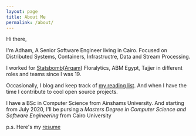 ```yaml
---
layout: page
title: About Me
permalink: /about/
---
```


Hi there,

I'm Adham, A Senior Software Engineer living in Cairo. Focused on Distributed Systems, Containers, Infrastructre, Data and Stream Processing.

I worked for [Statsbomb](statsbomb.com)([Arqam](arqamfc.com/#team)) Floralytics, ABM Egypt, Tajjer in different roles and teams since I was 19.

Occasionally, I blog and keep track of [my reading list](https://github.com/adhaamehab/my-reading-list). And when I have the time I contribute to cool open source projects. 

I have a BSc in Computer Science from Ainshams University. And starting from July 2020, I'll be pursing a _Masters Degree in Computer Science and Software Engineering_ from Cairo University

p.s. Here's my [resume](./Adham_Ehab_Resume.docx.pdf)
